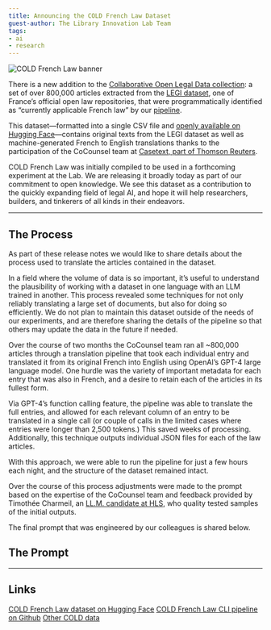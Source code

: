 ```yaml
---
title: Announcing the COLD French Law Dataset
guest-author: The Library Innovation Lab Team
tags:
- ai
- research
---
```

![COLD French Law banner](https://lil-blog-media.s3.amazonaws.com/COLDfrenchlaw.webp)

There is a new addition to the [Collaborative Open Legal Data collection](https://huggingface.co/harvard-lil): a set of over 800,000 articles extracted from the [LEGI dataset](https://www.data.gouv.fr/fr/datasets/legi-codes-lois-et-reglements-consolides/), one of France’s official open law repositories, that were programmatically identified as “currently applicable French law” by our [pipeline](https://github.com/harvard-lil/cold-french-law-pipeline).

This dataset—formatted into a single CSV file and [openly available on Hugging Face](https://huggingface.co/datasets/harvard-lil/cold-french-law)—contains original texts from the LEGI dataset as well as machine-generated French to English translations thanks to the participation of the CoCounsel team at [Casetext, part of Thomson Reuters](https://www.thomsonreuters.com/en/artificial-intelligence.html).

COLD French Law was initially compiled to be used in a forthcoming experiment at the Lab. We are releasing it broadly today as part of our commitment to open knowledge. We see this dataset as a contribution to the quickly expanding field of legal AI, and hope it will help researchers, builders, and tinkerers of all kinds in their endeavors.

---
## The Process
As part of these release notes we would like to share details about the process used to translate the articles contained in the dataset.

In a field where the volume of data is so important, it’s useful to understand the plausibility of working with a dataset in one language with an LLM trained in another. This process revealed some techniques for not only reliably translating a large set of documents, but also for doing so efficiently. We do not plan to maintain this dataset outside of the needs of our experiments, and are therefore sharing the details of the pipeline so that others may update the data in the future if needed.

Over the course of two months the CoCounsel team ran all ~800,000 articles through a translation pipeline that took each individual entry and translated it from its original French into English using OpenAI’s GPT-4 large language model. One hurdle was the variety of important metadata for each entry that was also in French, and a desire to retain each of the articles in its fullest form.

Via GPT-4’s function calling feature, the pipeline was able to translate the full entries, and allowed for each relevant column of an entry to be translated in a single call (or couple of calls in the limited cases where entries were longer than 2,500 tokens.) This saved weeks of processing. Additionally, this technique outputs individual JSON files for each of the law articles.

With this approach, we were able to run the pipeline for just a few hours each night, and the structure of the dataset remained intact.

Over the course of this process adjustments were made to the prompt based on the expertise of the CoCounsel team and feedback provided by Timothée Charmeil, an [LL.M. candidate at HLS](https://hls.harvard.edu/graduate-program/ll-m-program/), who quality tested samples of the initial outputs.

The final prompt that was engineered by our colleagues is shared below.

## The Prompt

<script src="https://gist.github.com/clare-stanton/441d8183d989c88e42def1fb2c392a3f.js"></script>

---
## Links
[COLD French Law dataset on Hugging Face](https://huggingface.co/datasets/harvard-lil/cold-french-law)
[COLD French Law CLI pipeline on Github](https://github.com/harvard-lil/cold-french-law-pipeline)
[Other COLD data ](https://huggingface.co/datasets/harvard-lil/cold-cases)
